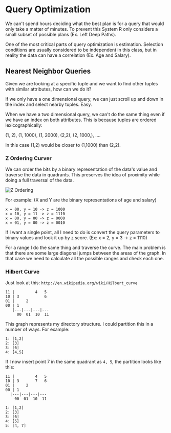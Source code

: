 # Query Optimization

We can't spend hours deciding what the best plan is for a query that would
only take a matter of minutes.  To prevent this System R only considers a
small subset of possible plans (Ex. Left Deep Paths).

One of the most critical parts of query optimization is estimation.  Selection
conditions are usually considered to be independent in this class, but in
reality the data can have a correlation (Ex. Age and Salary).

## Nearest Neighbor Queries

Given we are looking at a specific tuple and we want to find other tuples with
similar attributes, how can we do it?

If we only have a one dimensional query, we can just scroll up and down in the
index and select nearby tuples. Easy.

When we have a two dimensional query, we can't do the same thing even if we
have an index on both attributes.  This is because tuples are ordered
lexicographically:

   (1, 2), (1, 1000), (1, 2000), (2,2), (2, 1000,), ....

In this case (1,2) would be closer to (1,1000) than (2,2).

### Z Ordering Curver

We can order the bits by a binary representation of the data's value and
traverse the data in quadrants.  This preserves the idea of proximity while
doing a full traversal of the data.

![Z Ordering](http://upload.wikimedia.org/wikipedia/commons/thumb/3/30/Z-curve.svg/567px-Z-curve.svg.png)

For example: (X and Y are the binary representations of age and salary)

    x = 00, y = 10 -> z = 1000
    x = 10, y = 11 -> z = 1110
    x = 00, y = 00 -> z = 0000
    x = 01, y = 00 -> z = 0010

If I want a single point, all I need to do is convert the query parameters to
binary values and look it up by z score. (Ex: x = 2, y = 3 -> z = 1110)

For a range I do the same thing and traverse the curve.  The main problem is
that there are some large diagonal jumps between the areas of the graph.  In
that case we need to calculate all the possible ranges and check each one.

### Hilbert Curve

Just look at this: `http://en.wikipedia.org/wiki/Hilbert_curve`

    11 |         4   5
    10 | 3           6
    01 |     2
    00 | 1
       |---|---|---|---
         00  01  10  11

This graph represents my directory structure. I could partition this in a
number of ways. For example:

    1: [1,2]
    2: [3]
    3: [6]
    4: [4,5]

If I now insert point 7 in the same quadrant as `4, 5`, the partition looks
like this:


    11 |         4   5
    10 | 3       7   6
    01 |     2
    00 | 1
      |---|---|---|---
        00  01  10  11

    1: [1,2]
    2: [3]
    3: [6]
    4: [5]
    5: [4, 7]
